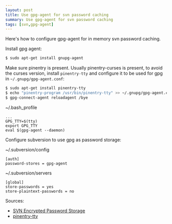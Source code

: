 ```yaml
---
layout: post
title: Use gpg-agent for svn password caching 
summary: Use gpg-agent for svn password caching
tags: [svn,gpg-agent]
---
```


Here's how to configure gpg-agent for in memory svn password caching.

Install gpg agent:

```bash
$ sudo apt-get install gnupg-agent
```

Make sure pinentry is present. Usually pinentry-curses is present, to avoid the curses version, install `pinentry-tty` and configure it to be used for gpg in `~/.gnupg/gpg-agent.conf`:

```bash
$ sudo apt-get install pinentry-tty
$ echo "pinentry-program /usr/bin/pinentry-tty" >> ~/.gnupg/gpg-agent.conf
$ gpg-connect-agent reloadagent /bye
```

~/.bash_profile
```
...
GPG_TTY=$(tty)
export GPG_TTY
eval $(gpg-agent --daemon)
```

Configure subversion to use gpg as password storage:

~/.subversion/config
```
[auth]
password-stores = gpg-agent
```

~/.subversion/servers
```
[global]
store-passwords = yes
store-plaintext-passwords = no
```

Sources:
* [SVN Encrypted Password Storage](https://wiki.apache.org/subversion/EncryptedPasswordStorage)
* [pinentry-tty](https://superuser.com/a/521027)
